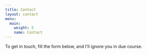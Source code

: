 ```yaml
---
title: Contact
layout: contact
menu:
  main:
    weight: 5
    name: Contact
---
```


To get in touch, fill the form below, and I'll ignore you in due course.
